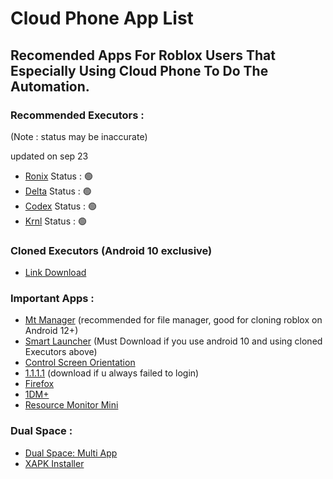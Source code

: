 # Cloud Phone App List

## Recomended Apps For Roblox Users That Especially Using Cloud Phone To Do The Automation.

### Recommended Executors :

(Note : status may be inaccurate)

updated on sep 23

- [Ronix](https://wearedevs.net/d/ronix) Status : 🟢
- [Delta](https://cdn.gloopup.net/file/Delta-2.692.843.apk) Status : 🟢
- [Codex](https://codex.lol/android) Status : 🟢
- [Krnl](https://filenetwork.vip/file/krnl_release_2.693.960_2025.10.6_51.apk) Status : 🟢

### Cloned Executors (Android 10 exclusive)

- [Link Download](https://gofile.io/d/SQ5n4H)

### Important Apps :

- [Mt Manager](https://d.apkpure.com/b/APK/bin.mt.plus?version=latest) (recommended for file manager, good for cloning roblox on Android 12+)
- [Smart Launcher](https://d.apkpure.com/b/APK/ginlemon.flowerfree?version=latest) (Must Download if you use android 10 and using cloned Executors above)
- [Control Screen Orientation](https://d.apkpure.com/b/APK/ahapps.controlthescreenorientation?version=latest)
- [1.1.1.1](https://en.softonic.com/download/1111-w-warp/android/post-download/v/6.32?dt=internalDownload) (download if u always failed to login)
- [Firefox](https://d.apkpure.com/b/APK/org.mozilla.firefox?version=latest)
- [1DM+](https://s1.spiderdown.com/1DM/1DM%2B%20v18.2%20%28Patched%29.apk)
- [Resource Monitor Mini](https://www.apkmirror.com/wp-content/themes/APKMirror/download.php?id=3954688&key=f3ce066a3bc54b449f269c889e421a76979fee8c)

### Dual Space :
- [Dual Space: Multi App](https://d.apkpure.net/b/XAPK/com.xunijun.app.gp?version=latest)
- [XAPK Installer](https://f-droid.org/repo/com.aefyr.sai.fdroid_60.apk)

